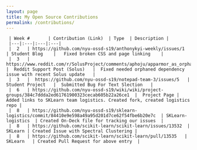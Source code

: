 ```yaml
---
layout: page
title: My Open Source Contributions
permalink: /contributions/
---
```


<!--
Type of the contribution should be "Wikipedia edit", "OpenStreet Map feature", "Documentation", "Course website", "Blog",
     "Browse Add-on", etc.

     The descriptioin should include a brief summary of what you did.

     Replace the first row with your contribution.

     -->





     | Week #       | Contribution (Link)  | Type  | Description |
     |---|:---|:---|:---|
     |  2   | https://github.com/nyu-ossd-s19/anthonykyi-weekly/issues/1   | Student Blog    |   Fixed broken CSS and page linking    |
     |  3   |  https://www.reddit.com/r/SolusProject/comments/aphoju/apparmor_as_orphaned_dependency/   |  Reddit Support Post (Solus)   |  Fixed needed orphaned dependency issue with recent Solus update   |
     |  3   |  https://github.com/nyu-ossd-s19/notepad-team-3/issues/5   |  Student Project   |  Submitted Bug For Text Slection   |
     |  6   | https://github.com/nyu-ossd-s19/wiki/wiki/project-groups/384c7ddda2ed61761900323cecab605b22a26ce1  |  Project Page |  Added links to SKLearn team logistics. Created fork, created logistics repo |
     |  8   | https://github.com/nyu-ossd-s19/sklearn-logistics/commit/84410e9e598a49a95d201d7ce62f54fbe6b20e7c  | SKLearn-logistics  | Created On-Deck file for tracking our issues  |
     |  8   | https://github.com/scikit-learn/scikit-learn/issues/13532  | SKLearn | Created Issue with Spectral Clustering |
     |  8   | https://github.com/scikit-learn/scikit-learn/pull/13535   | SKLearn   | Created Pull Request for above entry  |
